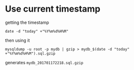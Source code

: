 # Use current timestamp

getting the timestamp
```
date -d "today" +"%Y%m%d%H%M"
```
then using it 

```
mysqldump -u root -p mydb | gzip > mydb_$(date -d "today" +"%Y%m%d%H%M").sql.gzip
```
generates `mydb_201701172218.sql.gzip`
